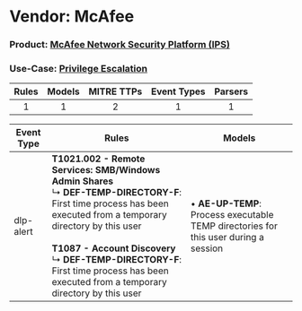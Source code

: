 Vendor: McAfee
==============
### Product: [McAfee Network Security Platform (IPS)](../ds_mcafee_mcafee_network_security_platform_(ips).md)
### Use-Case: [Privilege Escalation](../../../../UseCases/uc_privilege_escalation.md)

| Rules | Models | MITRE TTPs | Event Types | Parsers |
|:-----:|:------:|:----------:|:-----------:|:-------:|
|   1   |   1    |     2      |      1      |    1    |

| Event Type | Rules                                                                                                                                                                                                                                                                                                                                | Models                                                                                   |
| ---------- | ------------------------------------------------------------------------------------------------------------------------------------------------------------------------------------------------------------------------------------------------------------------------------------------------------------------------------------ | ---------------------------------------------------------------------------------------- |
| dlp-alert  | <b>T1021.002 - Remote Services: SMB/Windows Admin Shares</b><br> ↳ <b>DEF-TEMP-DIRECTORY-F</b>: First time process has been executed from a temporary directory by this user<br><br><b>T1087 - Account Discovery</b><br> ↳ <b>DEF-TEMP-DIRECTORY-F</b>: First time process has been executed from a temporary directory by this user |  • <b>AE-UP-TEMP</b>: Process executable TEMP directories for this user during a session |